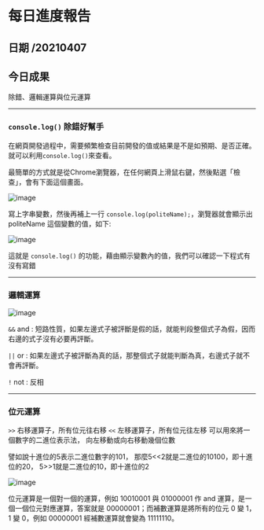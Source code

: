每日進度報告
======
日期 /20210407
---
今日成果
---
除錯、邏輯運算與位元運算
***
### `console.log()` 除錯好幫手
在網頁開發過程中，需要頻繁檢查目前開發的值或結果是不是如預期、是否正確。
就可以利用`console.log()`來查看。

最簡單的方式就是從Chrome瀏覽器，在任何網頁上滑鼠右鍵，然後點選「檢查」，會有下面這個畫面。

![image](https://img.onl/r29eKY)

寫上字串變數，然後再補上一行 `console.log(politeName);`，瀏覽器就會顯示出 politeName 這個變數的值，如下:

![image](https://img.onl/aksdDg)

這就是 `console.log()` 的功能，藉由顯示變數內的值，我們可以確認一下程式有沒有寫錯

***

### 邏輯運算

![image](https://img.onl/seLJwC)

`&&` and : 短路性質，如果左邊式子被評斷是假的話，就能判段整個式子為假，因而右邊的式子沒有必要再評斷。

`||`  or : 如果左邊式子被評斷為真的話，那整個式子就能判斷為真，右邊式子就不會再評斷。


`!` not : 反相

***


### 位元運算

`>>` 右移運算子，所有位元往右移
`<<` 左移運算子，所有位元往左移
可以用來將一個數字的二進位表示法，
向左移動或向右移動幾個位數

譬如說十進位的5表示二進位數字的101，
那麼5<<2就是二進位的10100，即十進位的20，
5>>1就是二進位的10，即十進位的2

![image](https://img.onl/yEmDYN)

位元運算是一個對一個的運算，例如 10010001 與 01000001 作 and 運算，是一個一個位元對應運算，答案就是 00000001；而補數運算是將所有的位元 0 變 1，1 變 0，例如 00000001 經補數運算就會變為 11111110。
